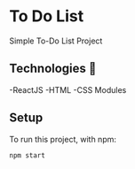 # To Do List

Simple To-Do List Project

## Technologies 🤖

-ReactJS
-HTML
-CSS Modules

## Setup

To run this project, with npm:

```
npm start

```
